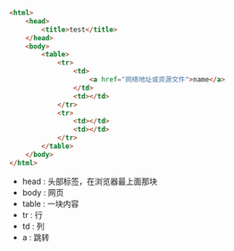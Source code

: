 ```html
<html>
    <head>
        <title>test</title>
    </head>
    <body>
        <table>
            <tr>
                <td>
                    <a href="网络地址或资源文件">name</a>
                </td>
                <td></td>
            </tr>
            <tr>
                <td></td>
                <td></td>
            </tr>
        </table>
    </body>
</html>
```

* head : 头部标签，在浏览器最上面那块
* body : 网页
* table : 一块内容
* tr : 行
* td : 列
* a : 跳转
